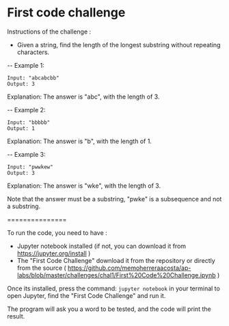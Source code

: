 First code challenge
===============

Instructions of the challenge :

  - Given a string, find the length of the longest substring without repeating characters.

  -- Example 1:
  ```
  Input: "abcabcbb"
  Output: 3   
  ```
  Explanation: The answer is "abc", with the length of 3. 


  -- Example 2:

  ```
  Input: "bbbbb"
  Output: 1
  ```
  Explanation: The answer is "b", with the length of 1.


  -- Example 3:
  
  ```
  Input: "pwwkew"
  Output: 3
  ```
  Explanation: The answer is "wke", with the length of 3. 
    
  Note that the answer must be a substring, "pwke" is a subsequence and not a substring.

===============

To run the code, you need to have :

- Jupyter notebook installed (if not, you can download it from https://jupyter.org/install )
- The "First Code Challenge" download it from the repository or directly from the source ( https://github.com/memoherreraacosta/ap-labs/blob/master/challenges/chal1/First%20Code%20Challenge.ipynb )

Once its installed, press the command: ```jupyter notebook``` in your terminal to open Jupyter, find the "First Code Challenge" and run it.

The program will ask you a word to be tested, and the code will print the result. 

